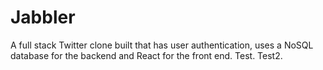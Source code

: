 # Jabbler
A full stack Twitter clone built that has user authentication, uses a NoSQL database for the backend and React for the front end. Test. Test2.
